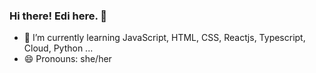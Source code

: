 ### Hi there! Edi here. 👋

- 🌱 I’m currently learning JavaScript, HTML, CSS, Reactjs, Typescript,  Cloud, Python ...
- 😄 Pronouns: she/her

